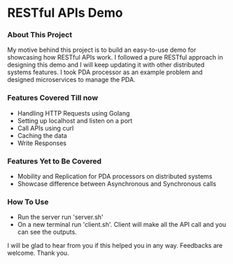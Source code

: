 # RESTful APIs Demo

### About This Project

My motive behind this project is to build an easy-to-use demo for showcasing how RESTful APIs work. I followed a pure RESTful approach in designing this demo and I will keep updating it with other distributed systems features. I took PDA processor as an example problem and designed microservices to manage the PDA.

### Features Covered Till now

* Handling HTTP Requests using Golang
* Setting up localhost and listen on a port
* Call APIs using curl
* Caching the data
* Write Responses

### Features Yet to Be Covered
* Mobility and Replication for PDA processors on distributed systems
* Showcase difference between Asynchronous and Synchronous calls

### How To Use
* Run the server run 'server.sh'
* On a new terminal run 'client.sh'. Client will make all the API call and you can see the outputs.

I will be glad to hear from you if this helped you in any way. Feedbacks are welcome. Thank you.
